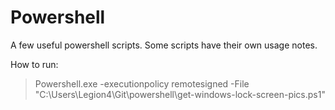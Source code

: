 # Powershell
A few useful powershell scripts. Some scripts have their own usage notes. 

How to run:

> Powershell.exe -executionpolicy remotesigned -File  "C:\Users\Legion4\Git\powershell\get-windows-lock-screen-pics.ps1"
